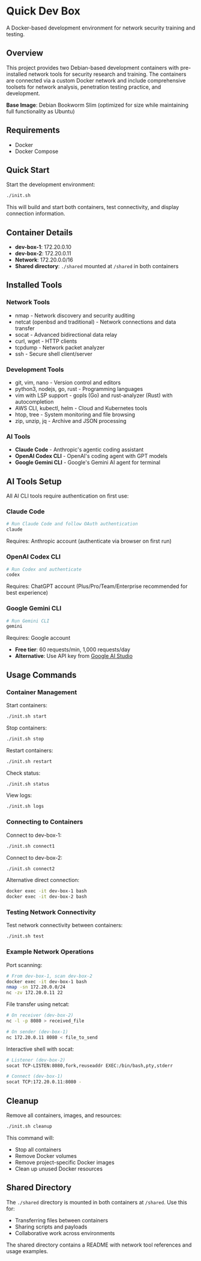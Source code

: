# Quick Dev Box

A Docker-based development environment for network security training and testing.

## Overview

This project provides two Debian-based development containers with pre-installed network tools for security research and training. The containers are connected via a custom Docker network and include comprehensive toolsets for network analysis, penetration testing practice, and development.

**Base Image**: Debian Bookworm Slim (optimized for size while maintaining full functionality as Ubuntu)

## Requirements

* Docker
* Docker Compose

## Quick Start

Start the development environment:

```sh
./init.sh
```

This will build and start both containers, test connectivity, and display connection information.

## Container Details

* **dev-box-1**: 172.20.0.10
* **dev-box-2**: 172.20.0.11
* **Network**: 172.20.0.0/16
* **Shared directory**: `./shared` mounted at `/shared` in both containers

## Installed Tools

### Network Tools
* nmap - Network discovery and security auditing
* netcat (openbsd and traditional) - Network connections and data transfer
* socat - Advanced bidirectional data relay
* curl, wget - HTTP clients
* tcpdump - Network packet analyzer
* ssh - Secure shell client/server

### Development Tools
* git, vim, nano - Version control and editors
* python3, nodejs, go, rust - Programming languages
* vim with LSP support - gopls (Go) and rust-analyzer (Rust) with autocompletion
* AWS CLI, kubectl, helm - Cloud and Kubernetes tools
* htop, tree - System monitoring and file browsing
* zip, unzip, jq - Archive and JSON processing

### AI Tools
* **Claude Code** - Anthropic's agentic coding assistant
* **OpenAI Codex CLI** - OpenAI's coding agent with GPT models
* **Google Gemini CLI** - Google's Gemini AI agent for terminal

## AI Tools Setup

All AI CLI tools require authentication on first use:

### Claude Code
```sh
# Run Claude Code and follow OAuth authentication
claude
```
Requires: Anthropic account (authenticate via browser on first run)

### OpenAI Codex CLI
```sh
# Run Codex and authenticate
codex
```
Requires: ChatGPT account (Plus/Pro/Team/Enterprise recommended for best experience)

### Google Gemini CLI
```sh
# Run Gemini CLI
gemini
```
Requires: Google account
- **Free tier**: 60 requests/min, 1,000 requests/day
- **Alternative**: Use API key from [Google AI Studio](https://aistudio.google.com/)

## Usage Commands

### Container Management

Start containers:
```sh
./init.sh start
```

Stop containers:
```sh
./init.sh stop
```

Restart containers:
```sh
./init.sh restart
```

Check status:
```sh
./init.sh status
```

View logs:
```sh
./init.sh logs
```

### Connecting to Containers

Connect to dev-box-1:
```sh
./init.sh connect1
```

Connect to dev-box-2:
```sh
./init.sh connect2
```

Alternative direct connection:
```sh
docker exec -it dev-box-1 bash
docker exec -it dev-box-2 bash
```

### Testing Network Connectivity

Test network connectivity between containers:
```sh
./init.sh test
```

### Example Network Operations

Port scanning:
```sh
# From dev-box-1, scan dev-box-2
docker exec -it dev-box-1 bash
nmap -sn 172.20.0.0/24
nc -zv 172.20.0.11 22
```

File transfer using netcat:
```sh
# On receiver (dev-box-2)
nc -l -p 8080 > received_file

# On sender (dev-box-1)
nc 172.20.0.11 8080 < file_to_send
```

Interactive shell with socat:
```sh
# Listener (dev-box-2)
socat TCP-LISTEN:8080,fork,reuseaddr EXEC:/bin/bash,pty,stderr

# Connect (dev-box-1)
socat TCP:172.20.0.11:8080 -
```

## Cleanup

Remove all containers, images, and resources:
```sh
./init.sh cleanup
```

This command will:
* Stop all containers
* Remove Docker volumes
* Remove project-specific Docker images
* Clean up unused Docker resources

## Shared Directory

The `./shared` directory is mounted in both containers at `/shared`. Use this for:
* Transferring files between containers
* Sharing scripts and payloads
* Collaborative work across environments

The shared directory contains a README with network tool references and usage examples.
